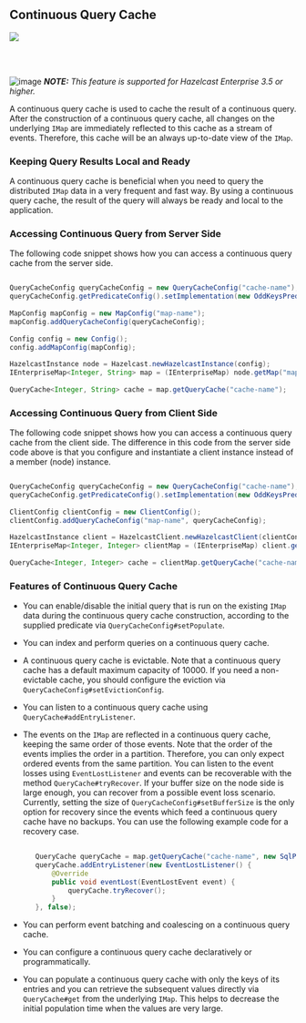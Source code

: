 ## Continuous Query Cache

![](images/enterprise-onlycopy.jpg)

<br></br>

![image](images/NoteSmall.jpg) ***NOTE:*** *This feature is supported for Hazelcast Enterprise 3.5 or higher.*

A continuous query cache is used to cache the result of a continuous query. After the construction of a continuous query cache, all changes on the underlying `IMap` are immediately reflected to this cache as a stream of events.
Therefore, this cache will be an always up-to-date view of the `IMap`. 

### Keeping Query Results Local and Ready

A continuous query cache is beneficial when you need to query the distributed `IMap` data in a very frequent and fast way. By using a continuous query cache, the result of the query will always be ready and local to the application.

### Accessing Continuous Query from Server Side

The following code snippet shows how you can access a continuous query cache from the server side.
     
```java

QueryCacheConfig queryCacheConfig = new QueryCacheConfig("cache-name");
queryCacheConfig.getPredicateConfig().setImplementation(new OddKeysPredicate());
       
MapConfig mapConfig = new MapConfig("map-name");
mapConfig.addQueryCacheConfig(queryCacheConfig);
       
Config config = new Config();
config.addMapConfig(mapConfig);
      
HazelcastInstance node = Hazelcast.newHazelcastInstance(config);
IEnterpriseMap<Integer, String> map = (IEnterpriseMap) node.getMap("map-name");
       
QueryCache<Integer, String> cache = map.getQueryCache("cache-name");

```     

### Accessing Continuous Query from Client Side

The following code snippet shows how you can access a continuous query cache from the client side.
The difference in this code from the server side code above is that you configure and instantiate
a client instance instead of a member (node) instance.

     
```java

QueryCacheConfig queryCacheConfig = new QueryCacheConfig("cache-name");
queryCacheConfig.getPredicateConfig().setImplementation(new OddKeysPredicate());
       
ClientConfig clientConfig = new ClientConfig();
clientConfig.addQueryCacheConfig("map-name", queryCacheConfig);
      
HazelcastInstance client = HazelcastClient.newHazelcastClient(clientConfig);
IEnterpriseMap<Integer, Integer> clientMap = (IEnterpriseMap) client.getMap("map-name");
       
QueryCache<Integer, Integer> cache = clientMap.getQueryCache("cache-name");

```

### Features of Continuous Query Cache

* You can enable/disable the initial query that is run on the existing `IMap` data during the continuous query cache construction, according to the supplied predicate via `QueryCacheConfig#setPopulate`.
* You can index and perform queries on a continuous query cache.
* A continuous query cache is evictable. Note that a continuous query cache has a default maximum capacity of 10000. If you need a non-evictable cache, you should configure the eviction via `QueryCacheConfig#setEvictionConfig`.
* You can listen to a continuous query cache using `QueryCache#addEntryListener`.
* The events on the `IMap` are reflected in a continuous query cache, keeping the same order of those events. Note that the order of the events implies the order in a partition. Therefore, you can only expect ordered events from the same partition. You can listen to the event losses using `EventLostListener` and events can be recoverable with the method `QueryCache#tryRecover`. If your buffer size on the node side is large enough, you can recover from a possible event loss scenario. 
Currently, setting the size of `QueryCacheConfig#setBufferSize` is the only option for recovery since the events which feed a continuous query cache have no backups.
You can use the following example code for a recovery case. 

    ```java
       
       QueryCache queryCache = map.getQueryCache("cache-name", new SqlPredicate("this > 20"), true);
       queryCache.addEntryListener(new EventLostListener() {
           @Override
           public void eventLost(EventLostEvent event) {
               queryCache.tryRecover();
           }
       }, false);
    ```
   
* You can perform event batching and coalescing on a continuous query cache.
* You can configure a continuous query cache declaratively or programmatically.
* You can populate a continuous query cache with only the keys of its entries and you can retrieve the subsequent values directly via `QueryCache#get` from the underlying `IMap`. This helps to decrease the initial population time when the values are very large. 
<br></br>





